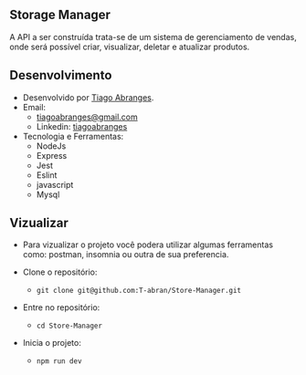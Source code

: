 ## Storage Manager
A API a ser construída trata-se de um sistema de gerenciamento de vendas, onde será possível criar, visualizar, deletar e atualizar produtos.

## Desenvolvimento
 - Desenvolvido por <a href="https://www.linkedin.com/in/tiagoabranges/" target="_blank">Tiago Abranges</a>.
 - Email:
   - tiagoabranges@gmail.com
   - Linkedin: <a href="https://www.linkedin.com/in/tiagoabranges/" target="_blank">tiagoabranges</a>
 - Tecnologia e Ferramentas:
   - NodeJs
   - Express
   - Jest
   - Eslint
   - javascript
   - Mysql

## Vizualizar
- Para vizualizar o projeto você podera utilizar algumas ferramentas como: postman, insomnia ou outra de sua preferencia.
 
 - Clone o repositório:
    - ``` git clone git@github.com:T-abran/Store-Manager.git ```
 - Entre no repositório: 
    - ``` cd Store-Manager ```
 - Inicia o projeto:
    - ``` npm run dev ```


